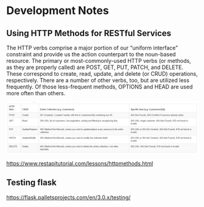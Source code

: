 # Development Notes

## Using HTTP Methods for RESTful Services

The HTTP verbs comprise a major portion of our “uniform interface” constraint and provide us the action counterpart to the noun-based resource. The primary or most-commonly-used HTTP verbs (or methods, as they are properly called) are POST, GET, PUT, PATCH, and DELETE. These correspond to create, read, update, and delete (or CRUD) operations, respectively. There are a number of other verbs, too, but are utilized less frequently. Of those less-frequent methods, OPTIONS and HEAD are used more often than others.

![table](restfultable.png)

https://www.restapitutorial.com/lessons/httpmethods.html

## Testing flask

https://flask.palletsprojects.com/en/3.0.x/testing/

